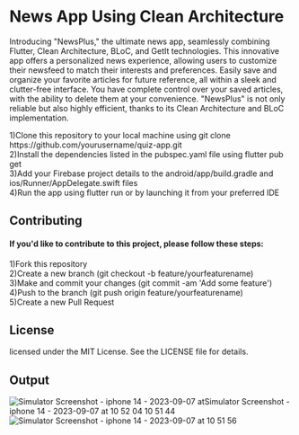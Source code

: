 <h1>News App Using Clean Architecture</h1>
<p>Introducing "NewsPlus," the ultimate news app, seamlessly combining Flutter, Clean Architecture, BLoC, and GetIt technologies. This innovative app offers a personalized news experience, allowing users to customize their newsfeed to match their interests and preferences. Easily save and organize your favorite articles for future reference, all within a sleek and clutter-free interface. You have complete control over your saved articles, with the ability to delete them at your convenience. "NewsPlus" is not only reliable but also highly efficient, thanks to its Clean Architecture and BLoC implementation.</p>
1)Clone this repository to your local machine using git clone https://github.com/yourusername/quiz-app.git<br>
2)Install the dependencies listed in the pubspec.yaml file using flutter pub get<br>
3)Add your Firebase project details to the android/app/build.gradle and ios/Runner/AppDelegate.swift files<br>
4)Run the app using flutter run or by launching it from your preferred IDE<br>
<h2>Contributing</h2>
<h4>If you'd like to contribute to this project, please follow these steps:</h4>

1)Fork this repository<br>
2)Create a new branch (git checkout -b feature/yourfeaturename)<br>
3)Make and commit your changes (git commit -am 'Add some feature')<br>
4)Push to the branch (git push origin feature/yourfeaturename)<br>
5)Create a new Pull Request
<h2>License</h2>
licensed under the MIT License. See the LICENSE file for details.
<h2>Output</h2>
 

![Simulator Screenshot - iphone 14 - 2023-09-07 at![Simulator Screenshot - iphone 14 - 2023-09-07 at 10 52 04](https://github.com/rashifarhan/news_app/assets/115337593/6aece8e7-638c-4b68-9bb2-6b23ab3c220d)
 10 51 44](https://github.com/rashifarhan/news_app/assets/115337593/20a0cf86-12eb-48ed-9bec-b23abc57bbb7)
![Simulator Screenshot - iphone 14 - 2023-09-07 at 10 51 56](https://github.com/rashifarhan/news_app/assets/115337593/b080e9b3-dae8-4b8a-ba8e-4e286efd8186)



